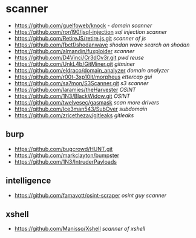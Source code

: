 # scanner

* https://github.com/guelfoweb/knock - _domain scanner_
* https://github.com/ron190/jsql-injection _sql injection scanner_
* https://github.com/RetireJS/retire.js.git _scanner of js_
* https://github.com/fbctf/shodanwave _shodan wave search on shodan_
* https://github.com/almandin/fuxploider _scanner_
* https://github.com/D4Vinci/Cr3dOv3r.git _pwd reuse_
* https://github.com/UnkL4b/GitMiner.git _gitminer_
* https://github.com/eldraco/domain_analyzer _domain analyzer_
* https://github.com/r00t-3xp10it/morpheus _ettercap gui_
* https://github.com/sa7mon/S3Scanner.git _s3 scanner_
* https://github.com/laramies/theHarvester _OSINT_
* https://github.com/1N3/BlackWidow.git _OSINT_
* https://github.com/twelvesec/gasmask _scan more drivers_
* https://github.com/Ice3man543/SubOver _subdomain_
* https://github.com/zricethezav/gitleaks _gitleaks_

## burp
* https://github.com/bugcrowd/HUNT.git
* https://github.com/markclayton/bumpster
* https://github.com/1N3/IntruderPayloads

## intelligence
* https://github.com/famavott/osint-scraper _osint guy scanner_

## xshell
* https://github.com/Manisso/Xshell _scanner of xshell_
